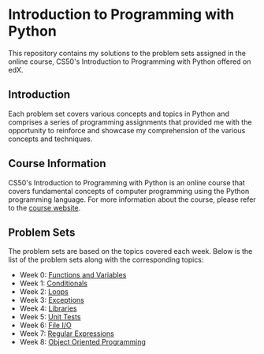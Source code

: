 # Introduction to Programming with Python
This repository contains my solutions to the problem sets assigned in the online course, CS50's Introduction to Programming with Python offered on edX.  

## Introduction
Each problem set covers various concepts and topics in Python and comprises a series of programming assignments that provided me with the opportunity to reinforce and showcase my comprehension of the various concepts and techniques.

## Course Information
CS50's Introduction to Programming with Python is an online course that covers fundamental concepts of computer programming using the Python programming language. For more information about the course, please refer to the [course website](https://www.edx.org/learn/python/harvard-university-cs50-s-introduction-to-programming-with-python).

## Problem Sets
The problem sets are based on the topics covered each week. Below is the list of the problem sets along with the corresponding topics:
- Week 0: [Functions and Variables](week0)
- Week 1: [Conditionals](week1)
- Week 2: [Loops](week2)
- Week 3: [Exceptions](week3)
- Week 4: [Libraries](week4)
- Week 5: [Unit Tests](week5)
- Week 6: [File I/O](week6)
- Week 7: [Regular Expressions](week7)
- Week 8: [Object Oriented Programming](week8)



